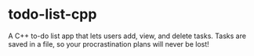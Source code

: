 # todo-list-cpp
A C++ to-do list app that lets users add, view, and delete tasks. Tasks are saved in a file, so your procrastination plans will never be lost!

